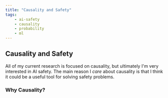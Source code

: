 ```yaml
---
title: "Causality and Safety"
tags:
    - ai-safety
    - causality
    - probability
    - ml
---
```

## Causality and Safety

All of my current research is focused on causality, but ultimately I'm very interested in AI safety. The main reason I *care* about causality is that I think it could be a useful tool for solving safety problems.

### Why Causality?
 